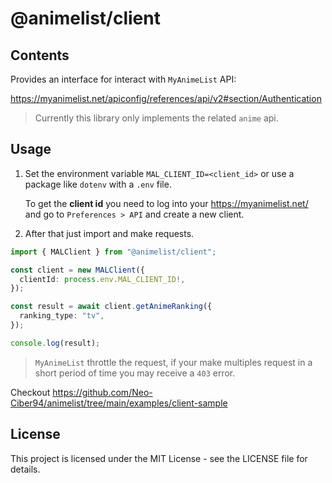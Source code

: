 # @animelist/client

## Contents

Provides an interface for interact with `MyAnimeList` API:

<https://myanimelist.net/apiconfig/references/api/v2#section/Authentication>

> Currently this library only implements the related `anime` api.

## Usage

1. Set the environment variable `MAL_CLIENT_ID=<client_id>` or use a package like `dotenv` with a `.env` file.

   To get the **client id** you need to log into your <https://myanimelist.net/> and go to `Preferences > API` and create a new client.

2. After that just import and make requests.

```ts
import { MALClient } from "@animelist/client";

const client = new MALClient({
  clientId: process.env.MAL_CLIENT_ID!,
});

const result = await client.getAnimeRanking({
  ranking_type: "tv",
});

console.log(result);
```

> `MyAnimeList` throttle the request, if your make multiples request in a short period of time you may receive a `403` error.

Checkout <https://github.com/Neo-Ciber94/animelist/tree/main/examples/client-sample>

## License

This project is licensed under the MIT License - see the LICENSE file for details.
